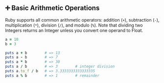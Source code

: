 ## ➕ Basic Arithmetic Operations

Ruby supports all common arithmetic operators: addition (`+`), subtraction (`-`), multiplication (`*`), division (`/`), and modulo (`%`). Note that dividing two Integers returns an Integer unless you convert one operand to Float.

```ruby
a = 10
b = 3

puts a + b        # => 13
puts a - b        # => 7
puts a * b        # => 30
puts a / b        # => 3        # integer division
puts a.to_f / b   # => 3.3333333333333335
puts a % b        # => 1        # remainder
```